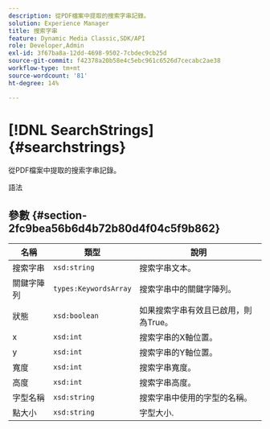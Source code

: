 ```yaml
---
description: 從PDF檔案中提取的搜索字串記錄。
solution: Experience Manager
title: 搜索字串
feature: Dynamic Media Classic,SDK/API
role: Developer,Admin
exl-id: 3f67ba8a-12dd-4698-9502-7cbdec9cb25d
source-git-commit: f42378a20b58e4c5ebc961c6526d7cecabc2ae38
workflow-type: tm+mt
source-wordcount: '81'
ht-degree: 14%

---
```


# [!DNL SearchStrings]{#searchstrings}

從PDF檔案中提取的搜索字串記錄。

語法

## 參數 {#section-2fc9bea56b6d4b72b80d4f04c5f9b862}

| 名稱 | 類型 | 說明 |
|---|---|---|
| 搜索字串 | `xsd:string` | 搜索字串文本。 |
| 關鍵字陣列 | `types:KeywordsArray` | 搜索字串中的關鍵字陣列。 |
| 狀態 | `xsd:boolean` | 如果搜索字串有效且已啟用，則為True。 |
| x | `xsd:int` | 搜索字串的X軸位置。 |
| y | `xsd:int` | 搜索字串的Y軸位置。 |
| 寬度 | `xsd:int` | 搜索字串寬度。 |
| 高度 | `xsd:int` | 搜索字串高度。 |
| 字型名稱 | `xsd:string` | 搜索字串中使用的字型的名稱。 |
| 點大小 | `xsd:string` | 字型大小. |
